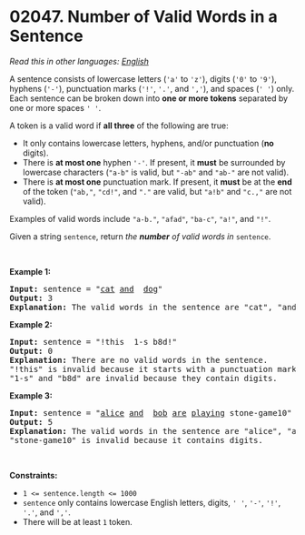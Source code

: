 # 02047. Number of Valid Words in a Sentence

  _Read this in other languages:_
    [_English_](README.md)

<p>A sentence consists of lowercase letters (<code>&#39;a&#39;</code> to <code>&#39;z&#39;</code>), digits (<code>&#39;0&#39;</code> to <code>&#39;9&#39;</code>), hyphens (<code>&#39;-&#39;</code>), punctuation marks (<code>&#39;!&#39;</code>, <code>&#39;.&#39;</code>, and <code>&#39;,&#39;</code>), and spaces (<code>&#39; &#39;</code>) only. Each sentence can be broken down into <strong>one or more tokens</strong> separated by one or more spaces <code>&#39; &#39;</code>.</p>

<p>A token is a valid word if <strong>all three</strong> of the following are true:</p>

<ul>
	<li>It only contains lowercase letters, hyphens, and/or punctuation (<strong>no</strong> digits).</li>
	<li>There is <strong>at most one</strong> hyphen <code>&#39;-&#39;</code>. If present, it <strong>must</strong> be surrounded by lowercase characters (<code>&quot;a-b&quot;</code> is valid, but <code>&quot;-ab&quot;</code> and <code>&quot;ab-&quot;</code> are not valid).</li>
	<li>There is <strong>at most one</strong> punctuation mark. If present, it <strong>must</strong> be at the <strong>end</strong> of the token (<code>&quot;ab,&quot;</code>, <code>&quot;cd!&quot;</code>, and <code>&quot;.&quot;</code> are valid, but <code>&quot;a!b&quot;</code> and <code>&quot;c.,&quot;</code> are not valid).</li>
</ul>

<p>Examples of valid words include <code>&quot;a-b.&quot;</code>, <code>&quot;afad&quot;</code>, <code>&quot;ba-c&quot;</code>, <code>&quot;a!&quot;</code>, and <code>&quot;!&quot;</code>.</p>

<p>Given a string <code>sentence</code>, return <em>the <strong>number</strong> of valid words in </em><code>sentence</code>.</p>

<p>&nbsp;</p>
<p><strong>Example 1:</strong></p>

<pre>
<strong>Input:</strong> sentence = &quot;<u>cat</u> <u>and</u>  <u>dog</u>&quot;
<strong>Output:</strong> 3
<strong>Explanation:</strong> The valid words in the sentence are &quot;cat&quot;, &quot;and&quot;, and &quot;dog&quot;.
</pre>

<p><strong>Example 2:</strong></p>

<pre>
<strong>Input:</strong> sentence = &quot;!this  1-s b8d!&quot;
<strong>Output:</strong> 0
<strong>Explanation:</strong> There are no valid words in the sentence.
&quot;!this&quot; is invalid because it starts with a punctuation mark.
&quot;1-s&quot; and &quot;b8d&quot; are invalid because they contain digits.
</pre>

<p><strong>Example 3:</strong></p>

<pre>
<strong>Input:</strong> sentence = &quot;<u>alice</u> <u>and</u>  <u>bob</u> <u>are</u> <u>playing</u> stone-game10&quot;
<strong>Output:</strong> 5
<strong>Explanation:</strong> The valid words in the sentence are &quot;alice&quot;, &quot;and&quot;, &quot;bob&quot;, &quot;are&quot;, and &quot;playing&quot;.
&quot;stone-game10&quot; is invalid because it contains digits.
</pre>

<p>&nbsp;</p>
<p><strong>Constraints:</strong></p>

<ul>
	<li><code>1 &lt;= sentence.length &lt;= 1000</code></li>
	<li><code>sentence</code> only contains lowercase English letters, digits, <code>&#39; &#39;</code>, <code>&#39;-&#39;</code>, <code>&#39;!&#39;</code>, <code>&#39;.&#39;</code>, and <code>&#39;,&#39;</code>.</li>
	<li>There will be at least&nbsp;<code>1</code> token.</li>
</ul>
